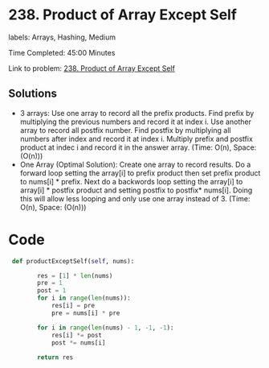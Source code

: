 # 238. Product of Array Except Self

labels: Arrays, Hashing, Medium

Time Completed: 45:00 Minutes

Link to problem: [238. Product of Array Except Self](https://leetcode.com/problems/product-of-array-except-self/description/)

## Solutions
 - 3 arrays: Use one array to record all the prefix products. Find prefix by multiplying the previous numbers and record it at index i. Use another array to record all postfix number. Find postfix by multiplying all numbers after index and record it at index i. Multiply prefix and postfix product at indec i and record it in the answer array. (Time: O(n), Space: (O(n)))
 - One Array (Optimal Solution): Create one array to record results. Do a forward loop setting the array[i] to prefix product then set prefix product to nums[i] * prefix. Next do a backwords loop setting the array[i] to array[i] * postfix product and setting postfix to postfix* nums[i]. Doing this will allow less looping and only use one array instead of 3. (Time: O(n), Space: (O(n)))

 # Code 

```python
 def productExceptSelf(self, nums):

        res = [1] * len(nums)
        pre = 1
        post = 1
        for i in range(len(nums)):
            res[i] = pre
            pre = nums[i] * pre

        for i in range(len(nums) - 1, -1, -1):
            res[i] *= post
            post *= nums[i]
        
        return res